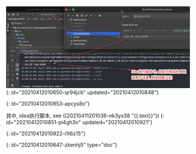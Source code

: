 ![image.png](assets/image-20210412010848-xck3k7c.png)
{: id="20210412010650-qr94jcb" updated="20210412010848"}

{: id="20210412010853-apcys8o"}

其中, idea执行脚本, see ((20210411201036-nk3yx38 "{{.text}}"))
{: id="20210412010851-pi4gh3n" updated="20210412010921"}

{: id="20210412010922-i1t6z15"}


{: id="20210412010647-zkenhj5" type="doc"}
